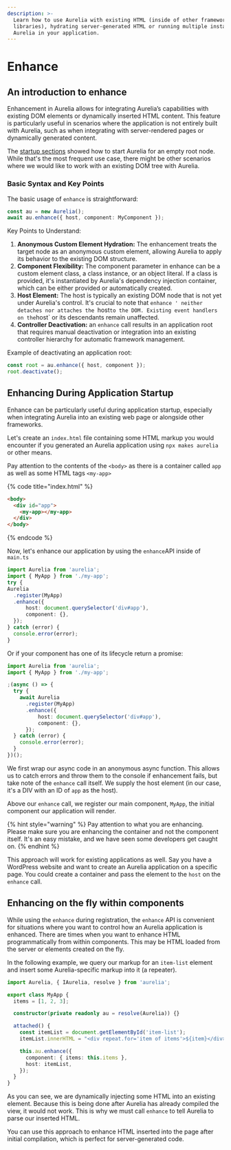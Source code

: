 ```yaml
---
description: >-
  Learn how to use Aurelia with existing HTML (inside of other frameworks and
  libraries), hydrating server-generated HTML or running multiple instances of
  Aurelia in your application.
---
```


# Enhance

## An introduction to enhance

Enhancement in Aurelia allows for integrating Aurelia’s capabilities with existing DOM elements or dynamically inserted HTML content. This feature is particularly useful in scenarios where the application is not entirely built with Aurelia, such as when integrating with server-rendered pages or dynamically generated content.

The [startup sections](app-configuration-and-startup.md) showed how to start Aurelia for an empty root node. While that's the most frequent use case, there might be other scenarios where we would like to work with an existing DOM tree with Aurelia.

### Basic Syntax and Key Points

The basic usage of `enhance` is straightforward:

```typescript
const au = new Aurelia();
await au.enhance({ host, component: MyComponent });
```

Key Points to Understand:

1. **Anonymous Custom Element Hydration:** The enhancement treats the target node as an anonymous custom element, allowing Aurelia to apply its behavior to the existing DOM structure.
2. **Component Flexibility:** The component parameter in enhance can be a custom element class, a class instance, or an object literal. If a class is provided, it's instantiated by Aurelia's dependency injection container, which can be either provided or automatically created.
3. **Host Element:** The host is typically an existing DOM node that is not yet under Aurelia's control. It's crucial to note that `enhance ' neither detaches nor attaches the `host` to the DOM. Existing event handlers on the `host` or its descendants remain unaffected.
4. **Controller Deactivation:** an `enhance` call results in an application root that requires manual deactivation or integration into an existing controller hierarchy for automatic framework management.

Example of deactivating an application root:

```typescript
const root = au.enhance({ host, component });
root.deactivate();
```

## Enhancing During Application Startup

Enhance can be particularly useful during application startup, especially when integrating Aurelia into an existing web page or alongside other frameworks.

Let's create an `index.html` file containing some HTML markup you would encounter if you generated an Aurelia application using `npx makes aurelia` or other means.

Pay attention to the contents of the `<body>` as there is a container called `app` as well as some HTML tags `<my-app>`

{% code title="index.html" %}
```html
<body>
  <div id="app">
    <my-app></my-app>
  </div>
</body>
```
{% endcode %}

Now, let's enhance our application by using the `enhance`API inside of `main.ts`

```typescript
import Aurelia from 'aurelia';
import { MyApp } from './my-app';
try {
Aurelia
  .register(MyApp)
  .enhance({
      host: document.querySelector('div#app'),
      component: {},
  });
} catch (error) {
  console.error(error);
}
```
Or if your component has one of its lifecycle return a promise:
```typescript
import Aurelia from 'aurelia';
import { MyApp } from './my-app';

;(async () => {
  try {
    await Aurelia
      .register(MyApp)
      .enhance({
          host: document.querySelector('div#app'),
          component: {},
      });
  } catch (error) {
    console.error(error);
  }
})();
```

We first wrap our async code in an anonymous async function. This allows us to catch errors and throw them to the console if enhancement fails, but take note of the `enhance` call itself. We supply the host element (in our case, it's a DIV with an ID of `app` as the host).

Above our `enhance` call, we register our main component, `MyApp`, the initial component our application will render.

{% hint style="warning" %}
Pay attention to what you are enhancing. Please make sure you are enhancing the container and not the component itself. It's an easy mistake, and we have seen some developers get caught on.
{% endhint %}

This approach will work for existing applications as well. Say you have a WordPress website and want to create an Aurelia application on a specific page. You could create a container and pass the element to the `host` on the `enhance` call.

## Enhancing on the fly within components

While using the `enhance` during registration, the `enhance` API is convenient for situations where you want to control how an Aurelia application is enhanced. There are times when you want to enhance HTML programmatically from within components. This may be HTML loaded from the server or elements created on the fly.

In the following example, we query our markup for an `item-list` element and insert some Aurelia-specific markup into it (a repeater).

```typescript
import Aurelia, { IAurelia, resolve } from 'aurelia';

export class MyApp {
  items = [1, 2, 3];

  constructor(private readonly au = resolve(Aurelia)) {}

  attached() {
    const itemList = document.getElementById('item-list');
    itemList.innerHTML = "<div repeat.for='item of items'>${item}</div>";

    this.au.enhance({
      component: { items: this.items },
      host: itemList,
    });
  }
}
```

As you can see, we are dynamically injecting some HTML into an existing element. Because this is being done after Aurelia has already compiled the view, it would not work. This is why we must call `enhance` to tell Aurelia to parse our inserted HTML.

You can use this approach to enhance HTML inserted into the page after initial compilation, which is perfect for server-generated code.
